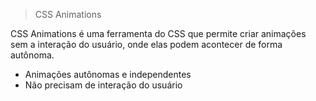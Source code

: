 
> CSS Animations

   CSS Animations é uma ferramenta do CSS que permite criar animações sem a interação do usuário, onde elas podem acontecer de forma autônoma.

   - Animações autônomas e independentes
   - Não precisam de interação do usuário